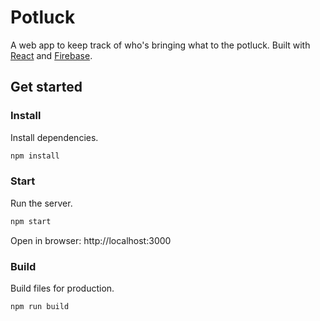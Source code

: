 # Potluck
A web app to keep track of who's bringing what to the potluck. Built with [React](https://reactjs.org) and [Firebase](https://firebase.google.com).

## Get started

### Install
Install dependencies.
```sh
npm install
```

### Start
Run the server.

```sh
npm start
```
Open in browser:  http://localhost:3000

### Build
Build files for production.
```sh
npm run build
```